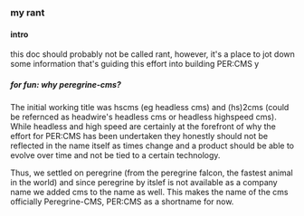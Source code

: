 ### my rant

#### intro
this doc should probably not be called rant, however, it's a place to jot down some
information that's guiding this effort into building PER:CMS
y



##### for fun: why peregrine-cms?

The initial working title was hscms (eg headless cms) and (hs)2cms (could be refernced
as headwire's headless cms or headless highspeed cms). While headless and high speed are
certainly at the forefront of why the effort for PER:CMS has been undertaken they 
honestly should not be reflected in the name itself as times change and a product
should be able to evolve over time and not be tied to a certain technology. 

Thus, we settled on peregrine (from the peregrine falcon, the fastest animal in the
world) and since peregrine by itslef is not available as a company name we added
cms to the name as well. This makes the name of the cms officially Peregrine-CMS, PER:CMS
as a shortname for now. 
